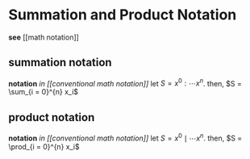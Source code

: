# Summation and Product Notation

**see** [[math notation]]

## summation notation

**notation** _in [[conventional math notation]]_ let $S = x^0 : \cdots x^n$. then, $S = \sum_{i = 0}^{n} x_i$

## product notation

**notation** _in [[conventional math notation]]_ let $S = x^0 \mid \cdots x^n$. then, $S = \prod_{i = 0}^{n} x_i$
